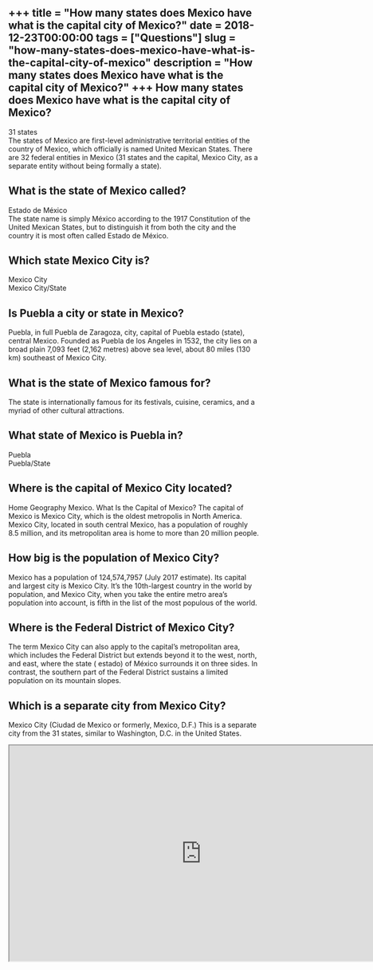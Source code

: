 +++
title = "How many states does Mexico have what is the capital city of Mexico?"
date = 2018-12-23T00:00:00
tags = ["Questions"]
slug = "how-many-states-does-mexico-have-what-is-the-capital-city-of-mexico"
description = "How many states does Mexico have what is the capital city of Mexico?"
+++
How many states does Mexico have what is the capital city of Mexico?
--------------------------------------------------------------------

31 states  
The states of Mexico are first-level administrative territorial entities of the country of Mexico, which officially is named United Mexican States. There are 32 federal entities in Mexico (31 states and the capital, Mexico City, as a separate entity without being formally a state).

What is the state of Mexico called?
-----------------------------------

Estado de México  
The state name is simply México according to the 1917 Constitution of the United Mexican States, but to distinguish it from both the city and the country it is most often called Estado de México.

Which state Mexico City is?
---------------------------

Mexico City  
Mexico City/State

Is Puebla a city or state in Mexico?
------------------------------------

Puebla, in full Puebla de Zaragoza, city, capital of Puebla estado (state), central Mexico. Founded as Puebla de los Angeles in 1532, the city lies on a broad plain 7,093 feet (2,162 metres) above sea level, about 80 miles (130 km) southeast of Mexico City.

What is the state of Mexico famous for?
---------------------------------------

The state is internationally famous for its festivals, cuisine, ceramics, and a myriad of other cultural attractions.

What state of Mexico is Puebla in?
----------------------------------

Puebla  
Puebla/State

Where is the capital of Mexico City located?
--------------------------------------------

Home Geography Mexico. What Is the Capital of Mexico? The capital of Mexico is Mexico City, which is the oldest metropolis in North America. Mexico City, located in south central Mexico, has a population of roughly 8.5 million, and its metropolitan area is home to more than 20 million people.

How big is the population of Mexico City?
-----------------------------------------

Mexico has a population of 124,574,7957 (July 2017 estimate). Its capital and largest city is Mexico City. It’s the 10th-largest country in the world by population, and Mexico City, when you take the entire metro area’s population into account, is fifth in the list of the most populous of the world.

Where is the Federal District of Mexico City?
---------------------------------------------

The term Mexico City can also apply to the capital’s metropolitan area, which includes the Federal District but extends beyond it to the west, north, and east, where the state ( estado) of México surrounds it on three sides. In contrast, the southern part of the Federal District sustains a limited population on its mountain slopes.

Which is a separate city from Mexico City?
------------------------------------------

Mexico City (Ciudad de Mexico or formerly, Mexico, D.F.) This is a separate city from the 31 states, similar to Washington, D.C. in the United States.

<iframe allow="accelerometer; autoplay; clipboard-write; encrypted-media; gyroscope; picture-in-picture" allowfullscreen="" class="__youtube_prefs__  epyt-is-override  no-lazyload" data-no-lazy="1" data-origheight="433" data-origwidth="770" data-skipgform_ajax_framebjll="" height="433" id="_ytid_50445" loading="lazy" src="https://www.youtube.com/embed/bTD-_JgvTNQ?enablejsapi=1&autoplay=0&cc_load_policy=0&cc_lang_pref=&iv_load_policy=1&loop=0&modestbranding=0&rel=1&fs=1&playsinline=0&autohide=2&theme=dark&color=red&controls=1&" title="YouTube player" width="770"></iframe>